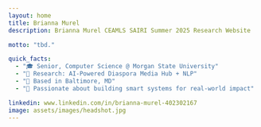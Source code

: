 ```yaml
---
layout: home
title: Brianna Murel
description: Brianna Murel CEAMLS SAIRI Summer 2025 Research Website

motto: "tbd."

quick_facts:
  - "🎓 Senior, Computer Science @ Morgan State University"
  - "🔬 Research: AI-Powered Diaspora Media Hub + NLP"
  - "📍 Based in Baltimore, MD"
  - "🚀 Passionate about building smart systems for real-world impact"

linkedin: www.linkedin.com/in/brianna-murel-402302167
image: assets/images/headshot.jpg
---
```

